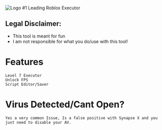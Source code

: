 ![Logo](https://i.imgur.com/MkyhCmd.png)      #1 Leading Roblox Executor

## Legal Disclaimer:			
 - This tool is meant for fun
 - I am not responsible for what you do/use with this tool!

# Features
```
Level 7 Executor
Unlock FPS
Script Editor/Saver
```

# Virus Detected/Cant Open?
```
Yes a very common Issue, Is a false positive with Synapse X and you just need to disable your AV.
```

